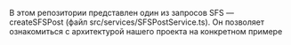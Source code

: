 В этом репозитории представлен один из запросов SFS — createSFSPost (файл src/services/SFSPostService.ts). Он позволяет ознакомиться с архитектурой нашего проекта на конкретном примере
